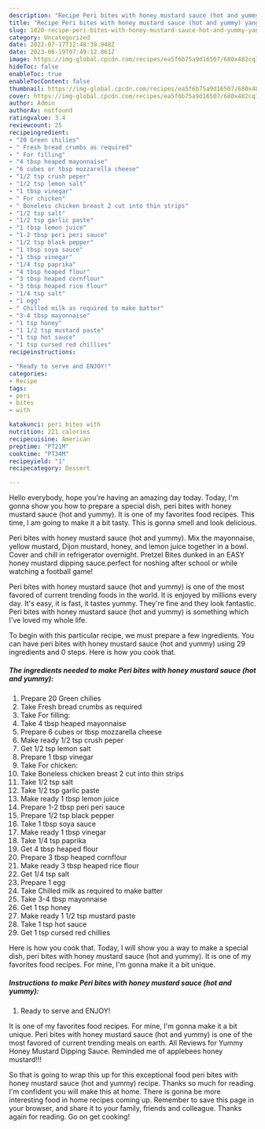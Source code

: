 ```yaml
---
description: "Recipe Peri bites with honey mustard sauce (hot and yummy) yang Delicious"
title: "Recipe Peri bites with honey mustard sauce (hot and yummy) yang Delicious"
slug: 1020-recipe-peri-bites-with-honey-mustard-sauce-hot-and-yummy-yang-delicious
category: Uncategorized
date: 2022-07-17T12:48:39.948Z
date: 2023-06-19T07:49:12.861Z
image: https://img-global.cpcdn.com/recipes/ea5f6b75a9d16507/680x482cq70/peri-bites-with-honey-mustard-sauce-hot-and-yummy-recipe-main-photo.jpg
hideToc: false
enableToc: true
enableTocContent: false
thumbnail: https://img-global.cpcdn.com/recipes/ea5f6b75a9d16507/680x482cq70/peri-bites-with-honey-mustard-sauce-hot-and-yummy-recipe-main-photo.jpg
cover: https://img-global.cpcdn.com/recipes/ea5f6b75a9d16507/680x482cq70/peri-bites-with-honey-mustard-sauce-hot-and-yummy-recipe-main-photo.jpg
author: Admin
authorAv: notfound
ratingvalue: 3.4
reviewcount: 25
recipeingredient:
- "20 Green chilies"
- " Fresh bread crumbs as required"
- " For filling"
- "4 tbsp heaped mayonnaise"
- "6 cubes or tbsp mozzarella cheese"
- "1/2 tsp crush peper"
- "1/2 tsp lemon salt"
- "1 tbsp vinegar"
- " For chicken"
- " Boneless chicken breast 2 cut into thin strips"
- "1/2 tsp salt"
- "1/2 tsp garlic paste"
- "1 tbsp lemon juice"
- "1-2 tbsp peri peri sauce"
- "1/2 tsp black pepper"
- "1 tbsp soya sauce"
- "1 tbsp vinegar"
- "1/4 tsp paprika"
- "4 tbsp heaped flour"
- "3 tbsp heaped cornflour"
- "3 tbsp heaped rice flour"
- "1/4 tsp salt"
- "1 egg"
- " Chilled milk as required to make batter"
- "3-4 tbsp mayonnaise"
- "1 tsp honey"
- "1 1/2 tsp mustard paste"
- "1 tsp hot sauce"
- "1 tsp cursed red chillies"
recipeinstructions:

- "Ready to serve and ENJOY!"
categories:
- Recipe
tags:
- peri
- bites
- with

katakunci: peri bites with 
nutrition: 221 calories
recipecuisine: American
preptime: "PT21M"
cooktime: "PT34M"
recipeyield: "1"
recipecategory: Dessert

---
```



Hello everybody, hope you're having an amazing day today. Today, I'm gonna show you how to prepare a special dish, peri bites with honey mustard sauce (hot and yummy). It is one of my favorites food recipes. This time, I am going to make it a bit tasty. This is gonna smell and look delicious.

Peri bites with honey mustard sauce (hot and yummy). Mix the mayonnaise, yellow mustard, Dijon mustard, honey, and lemon juice together in a bowl. Cover and chill in refrigerator overnight. Pretzel Bites dunked in an EASY honey mustard dipping sauce.perfect for noshing after school or while watching a football game!

Peri bites with honey mustard sauce (hot and yummy) is one of the most favored of current trending foods in the world. It is enjoyed by millions every day. It's easy, it is fast, it tastes yummy. They're fine and they look fantastic. Peri bites with honey mustard sauce (hot and yummy) is something which I've loved my whole life.


To begin with this particular recipe, we must prepare a few ingredients. You can have peri bites with honey mustard sauce (hot and yummy) using 29 ingredients and 0 steps. Here is how you cook that.

<!--inarticleads1-->

##### The ingredients needed to make Peri bites with honey mustard sauce (hot and yummy):

1. Prepare 20 Green chilies
1. Take  Fresh bread crumbs as required
1. Take  For filling:
1. Take 4 tbsp heaped mayonnaise
1. Prepare 6 cubes or tbsp mozzarella cheese
1. Make ready 1/2 tsp crush peper
1. Get 1/2 tsp lemon salt
1. Prepare 1 tbsp vinegar
1. Take  For chicken:
1. Take  Boneless chicken breast 2 cut into thin strips
1. Take 1/2 tsp salt
1. Take 1/2 tsp garlic paste
1. Make ready 1 tbsp lemon juice
1. Prepare 1-2 tbsp peri peri sauce
1. Prepare 1/2 tsp black pepper
1. Take 1 tbsp soya sauce
1. Make ready 1 tbsp vinegar
1. Take 1/4 tsp paprika
1. Get 4 tbsp heaped flour
1. Prepare 3 tbsp heaped cornflour
1. Make ready 3 tbsp heaped rice flour
1. Get 1/4 tsp salt
1. Prepare 1 egg
1. Take  Chilled milk as required to make batter
1. Take 3-4 tbsp mayonnaise
1. Get 1 tsp honey
1. Make ready 1 1/2 tsp mustard paste
1. Take 1 tsp hot sauce
1. Get 1 tsp cursed red chillies


Here is how you cook that. Today, I will show you a way to make a special dish, peri bites with honey mustard sauce (hot and yummy). It is one of my favorites food recipes. For mine, I&#39;m gonna make it a bit unique. 

<!--inarticleads2-->

##### Instructions to make Peri bites with honey mustard sauce (hot and yummy):


1. Ready to serve and ENJOY!

It is one of my favorites food recipes. For mine, I&#39;m gonna make it a bit unique. Peri bites with honey mustard sauce (hot and yummy) is one of the most favored of current trending meals on earth. All Reviews for Yummy Honey Mustard Dipping Sauce. Reminded me of applebees honey mustard!!! 

So that is going to wrap this up for this exceptional food peri bites with honey mustard sauce (hot and yummy) recipe. Thanks so much for reading. I'm confident you will make this at home. There is gonna be more interesting food in home recipes coming up. Remember to save this page in your browser, and share it to your family, friends and colleague. Thanks again for reading. Go on get cooking!
